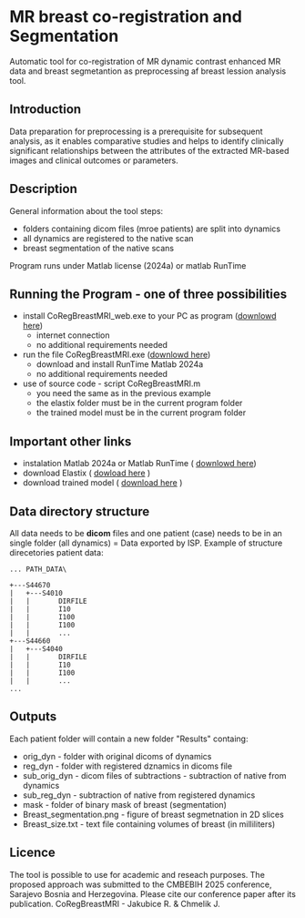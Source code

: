 # MR breast co-registration and Segmentation
Automatic tool for co-registration of MR dynamic contrast enhanced MR data and breast segmetantion as preprocessing af breast lession analysis tool.

## Introduction
Data preparation for preprocessing is a prerequisite for subsequent analysis, as it enables comparative studies and helps to identify clinically significant relationships between the attributes of the extracted MR-based images and clinical outcomes or parameters.

## Description
General information about the tool steps:
* folders containing dicom files (mroe patients) are split into dynamics
* all dynamics are registered to the native scan
* breast segmentation of the native scans

Program runs under Matlab license (2024a) or matlab RunTime

## Running the Program - one of three possibilities
* install CoRegBreastMRI_web.exe to your PC as program ([downlowd here](https://drive.google.com/file/d/1VTeUz03rKcSrFSIqoShfwz_YyZyndWvC/view?usp=drive_link))
    * internet connection
    * no additional requirements needed
* run the file CoRegBreastMRI.exe ([downlowd here](https://drive.google.com/file/d/19VC9Ox0DaF5G8StGs3f0CM5_zSkqfcb2/view?usp=drive_link))
    * download and install RunTime Matlab 2024a
    * no additional requirements needed
* use of source code - script CoRegBreastMRI.m
    * you need the same as in the previous example
    * the elastix folder must be in the current program folder
    * the trained model must be in the current program folder

## Important other links
* instalation Matlab 2024a or Matlab RunTime ( [downlowd here](https://www.mathworks.com/products/compiler/matlab-runtime.html))
* download Elastix ( [dowload here](https://elastix.dev/download.php) )
* download trained model ( [download here](https://drive.google.com/file/d/1cU1XA0Zj4nbSxnJg43WyU3u7xs6G05Eq/view?usp=drive_link) )

## Data directory structure
All data needs to be **dicom** files and one patient (case) needs to be in an single folder (all dynamics) = Data exported by ISP.
Example of structure direcetories patient data:
```
... PATH_DATA\

+---S44670 
|   +---S4010
|   |       DIRFILE
|   |       I10
|   |       I100
|   |       I100
|   |       ...
+---S44660
|   +---S4040
|   |       DIRFILE
|   |       I10
|   |       I100
|   |       ...
...
```
## Outputs
Each patient folder will contain a new folder "Results" containg:
* orig_dyn - folder with original dicoms of dynamics
* reg_dyn - folder with registered dznamics in dicoms file
* sub_orig_dyn - dicom files of subtractions - subtraction of native from dynamics
* sub_reg_dyn - subtraction of native from registered dynamics
* mask - folder of binary mask of breast (segmentation)
* Breast_segmentation.png - figure of breast segmetnation in 2D slices
* Breast_size.txt - text file containing volumes of breast (in milliliters)

## Licence
The tool is possible to use for academic and reseach purposes. 
The proposed approach was submitted to the CMBEBIH 2025 conference, Sarajevo Bosnia and Herzegovina. Please cite our conference paper after its publication.
CoRegBreastMRI - Jakubice R. & Chmelik J.
